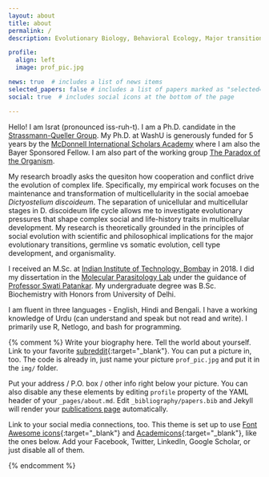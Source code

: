 ```yaml
---
layout: about
title: about
permalink: /
description: Evolutionary Biology, Behavioral Ecology, Major transitions in Evolution, and Organismality. 

profile:
  align: left
  image: prof_pic.jpg

news: true  # includes a list of news items
selected_papers: false # includes a list of papers marked as "selected={true}"
social: true  # includes social icons at the bottom of the page

---
```


Hello! I am Israt (pronounced iss-ruh-t). I am a Ph.D. candidate in the <a href="https://strassmannandquellerlab.wordpress.com/">Strassmann-Queller Group</a>. My Ph.D. at WashU is generously funded for 5 years by the <a href="https://global.wustl.edu/mcdonnell-academy/">McDonnell International Scholars Academy</a> where I am also the Bayer Sponsored Fellow. I am also part of the working group <a href="http://www.paradoxoftheorganism.com/speakers.html/">The Paradox of the Organism</a>.

My research broadly asks the quesiton how cooperation and conflict drive the evolution of complex life. Specifically, my empirical work focuses on the maintenance and transformation of multicellularity in the social amoebae *Dictyostelium discoideum*. The separation of unicellular and multicellular stages in D. discoideum life cycle allows me to investigate evolutionary pressures that shape complex social and life-history traits in multicellular development. My research is theoretically grounded in the principles of social evolution with scientific and philosophical implications for the major evolutionary transitions, germline vs somatic evolution, cell type development, and organismality.

I received an M.Sc. at <a href="http://www.iitb.ac.in/">Indian Institute of Technology, Bombay</a> in 2018. I did my dissertation in the <a href="http://www.bio.iitb.ac.in/~patankar/">Molecular Parasitology Lab</a> under the guidance of <a href="http://www.bio.iitb.ac.in/people/faculty/patankar-s">Professor Swati Patankar</a>. My undergraduate degree was B.Sc. Biochemistry with Honors from University of Delhi.

I am fluent in three languages - English, Hindi and Bengali. I have a working knowledge of Urdu (can understand and speak but not read and write). I primarily use R, Netlogo, and bash for programming.

{% comment %} 
Write your biography here. Tell the world about yourself. Link to your favorite [subreddit](http://reddit.com){:target="\_blank"}. You can put a picture in, too. The code is already in, just name your picture `prof_pic.jpg` and put it in the `img/` folder.

Put your address / P.O. box / other info right below your picture. You can also disable any these elements by editing `profile` property of the YAML header of your `_pages/about.md`. Edit `_bibliography/papers.bib` and Jekyll will render your [publications page](/al-folio/publications/) automatically.

Link to your social media connections, too. This theme is set up to use [Font Awesome icons](http://fortawesome.github.io/Font-Awesome/){:target="\_blank"} and [Academicons](https://jpswalsh.github.io/academicons/){:target="\_blank"}, like the ones below. Add your Facebook, Twitter, LinkedIn, Google Scholar, or just disable all of them.

{% endcomment %}
